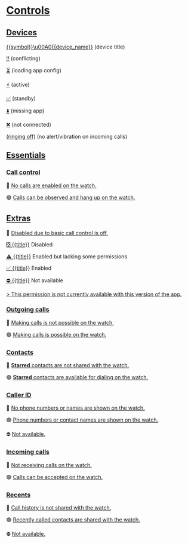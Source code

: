 # [Controls](lk:screen)

## [Devices](lk:devices_group)

[{{symbol}}\u00A0{{device_name}}](lk:device_with_symbol_fmt) (device title)

[‼️](lk:device_symbol_conflicting) (conflicting)

[⏳](lk:device_symbol_loading) (loading app config)

[⚡️](lk:device_symbol_active) (active)

[✅](lk:device_symbol_standby) (standby)

[⬇️️️](lk:device_symbol_missing_app) (missing app)

[❌️](lk:device_symbol_not_connected) (not connected)

[(ringing off)](lk:device_suffix_silent) (no alert/vibration on incoming calls)

## [Essentials](lk:essentials_group)

### [Call control](lk:essentials)

🔴 [No calls are enabled on the watch.](lk:essentials_off)

🟢 [Calls can be observed and hang up on the watch.](lk:essentials_on)

## [Extras](lk:extras_group)

🔴 [Disabled due to basic call control is off.](lk:disabled_due_to_essentials_are_off)

[❎ {{title}}](lk:preference_disabled_fmt) Disabled

[⚠️ {{title}}](lk:preference_enabled_no_perm_fmt) Enabled but lacking some permissions

[✅ {{title}}](lk:preference_enabled_fmt) Enabled

[⛔️ {{title}}](lk:preference_not_available_fmt) Not available

[> This permission is not currently available with this version of the app.](lk:permission_not_available_rationale)

### [Outgoing calls](lk:outgoing_calls)

🔴 [Making calls is not possible on the watch.](lk:outgoing_calls_off)

🟢 [Making calls is possible on the watch.](lk:outgoing_calls_on)

### [Contacts](lk:starred_contacts)

🔴 [**Starred** contacts are not shared with the watch.](lk:starred_contacts_off)

🟢 [**Starred** contacts are available for dialing on the watch.](lk:starred_contacts_on)

### [Caller ID](lk:call_info)

🔴 [No phone numbers or names are shown on the watch.](lk:call_info_off)

🟢 [Phone numbers or contact names are shown on the watch.](lk:call_info_on)

⛔️ [Not available.](lk:call_info_unavailable)

### [Incoming calls](lk:incoming_calls)

🔴 [Not receiving calls on the watch.](lk:incoming_calls_off)

🟢 [Calls can be accepted on the watch.](lk:incoming_calls_on)

### [Recents](lk:recents)

🔴 [Call history is not shared with the watch.](lk:recents_off)

🟢 [Recently called contacts are shared with the watch.](lk:recents_on)

⛔️ [Not available.](lk:recents_unavailable)

